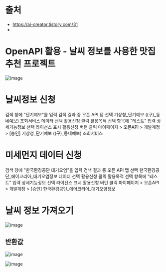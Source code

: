 # 출처
- https://ai-creator.tistory.com/31
- 
# OpenAPI 활용 - 날씨 정보를 사용한 맛집 추천 프로젝트

![image](https://user-images.githubusercontent.com/102650331/173775948-c7fba337-ac24-4e65-a65e-14501fe6be3e.png)

# 날씨정보 신청
검색 창에 "단기예보"를 입력
검색 결과 중 오픈 API 탭 선택
기상청_단기예보 ((구)_동네예보) 조회서비스 데이터 선택
활용신청 클릭
활용목적 선택 항목에 "테스트" 입력
상세기능정보 선택
라이선스 표시
활용신청 버턴 클릭
마이페이지 > 오픈API > 개발계정 > [승인] 기상청_단기예보 ((구)_동네예보) 조회서비스

# 미세먼지 데이터 신청
검색 창에 "한국환경공단 대기오염"을 입력
검색 결과 중 오픈 API 탭 선택
한국환경공단_에어코리아_대기오염정보 데이터 선택
활용신청 클릭
활용목적 선택 항목에 "테스트" 입력
상세기능정보 선택
라이선스 표시
활용신청 버턴 클릭
마이페이지 > 오픈API > 개발계정 > [승인] 한국환경공단_에어코리아_대기오염정보

# 날씨 정보 가져오기
![image](https://user-images.githubusercontent.com/102650331/173779650-e13041f5-7a8d-4772-84c6-028868f09535.png)


## 반환값
![image](https://user-images.githubusercontent.com/102650331/173786304-2665be76-0825-48a5-a871-1bb684eb81fb.png)

![image](https://user-images.githubusercontent.com/102650331/173786937-ad26ccb4-7d6c-4ad2-9282-8cd672ab2615.png)

